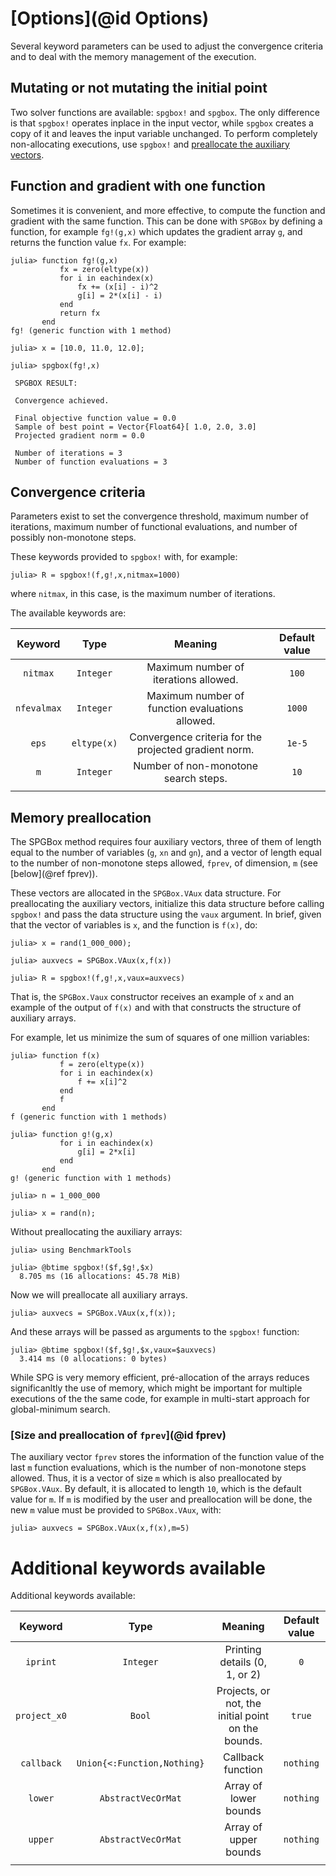 # [Options](@id Options)

Several keyword parameters can be used to adjust the convergence
criteria and to deal with the memory management of the execution.  

## Mutating or not mutating the initial point

Two solver functions are available: `spgbox!` and `spgbox`. The only difference is that `spgbox!` operates inplace in the input vector, while `spgbox` creates a copy of it and leaves the input variable unchanged. To perform completely non-allocating executions, use `spgbox!` and [preallocate the auxiliary vectors](https://m3g.github.io/SPGBox.jl/stable/options/#Memory-preallocation).

## Function and gradient with one function

Sometimes it is convenient, and more effective, to compute the function and gradient with the same function.
This can be done with `SPGBox` by defining a function, for example `fg!(g,x)` which updates the gradient array `g`,
and returns the function value `fx`. For example:

```julia-repl
julia> function fg!(g,x)
           fx = zero(eltype(x))
           for i in eachindex(x)
               fx += (x[i] - i)^2
               g[i] = 2*(x[i] - i)
           end
           return fx
       end
fg! (generic function with 1 method)

julia> x = [10.0, 11.0, 12.0];

julia> spgbox(fg!,x)

 SPGBOX RESULT: 

 Convergence achieved.

 Final objective function value = 0.0
 Sample of best point = Vector{Float64}[ 1.0, 2.0, 3.0]
 Projected gradient norm = 0.0

 Number of iterations = 3
 Number of function evaluations = 3
```

## Convergence criteria

Parameters exist to set the convergence threshold, maximum number of
iterations, maximum number of functional evaluations, and number of
possibly non-monotone steps.

These keywords provided to `spgbox!` with, for example:

```julia-repl
julia> R = spgbox!(f,g!,x,nitmax=1000)
```

where `nitmax`, in this case, is the maximum number of iterations.

The available keywords are:

| Keyword       | Type          |Meaning        | Default value  |
|:-------------:|:-------------:|:-------------:|:--------------:|
| `nitmax`      | `Integer` | Maximum number of iterations allowed. | `100` |
| `nfevalmax`   | `Integer` | Maximum number of function evaluations allowed. | `1000` |
| `eps`         | `eltype(x)` | Convergence criteria for the projected gradient norm. | `1e-5` |
| `m`           | `Integer` | Number of non-monotone search steps.  | `10` |
|    |  | |  |

## Memory preallocation

The SPGBox method requires four auxiliary vectors, three of them of
length equal to the number of variables (`g`, `xn` and `gn`), 
and a vector of length equal to
the number of non-monotone steps allowed, `fprev`, of dimension, `m` 
(see [below](@ref fprev)). 

These vectors are allocated in the `SPGBox.VAux` data structure. For
preallocating the auxiliary vectors, initialize this data structure
before calling `spgbox!` and pass the data structure using the
`vaux` argument. In brief, given that the vector of variables is `x`, 
and the function is `f(x)`, do:

```julia-repl
julia> x = rand(1_000_000);

julia> auxvecs = SPGBox.VAux(x,f(x))

julia> R = spgbox!(f,g!,x,vaux=auxvecs)

```
That is, the `SPGBox.Vaux` constructor receives an example of `x` and an example of the output of `f(x)`
and with that constructs the structure of auxiliary arrays. 

For example, let us minimize the sum of squares of one million variables:

```julia-repl
julia> function f(x)
           f = zero(eltype(x))
           for i in eachindex(x)
               f += x[i]^2
           end
           f
       end
f (generic function with 1 methods)

julia> function g!(g,x)
           for i in eachindex(x)
               g[i] = 2*x[i]
           end
       end
g! (generic function with 1 methods)

julia> n = 1_000_000

julia> x = rand(n);

```

Without preallocating the auxiliary arrays:

```julia-repl
julia> using BenchmarkTools

julia> @btime spgbox!($f,$g!,$x)
  8.705 ms (16 allocations: 45.78 MiB)

```

Now we will preallocate all auxiliary arrays. 

```julia-repl
julia> auxvecs = SPGBox.VAux(x,f(x));

```
And these arrays will be passed as arguments to the `spgbox!` function:

```julia-repl
julia> @btime spgbox!($f,$g!,$x,vaux=$auxvecs)
  3.414 ms (0 allocations: 0 bytes)

```

While SPG is very memory efficient, pré-allocation of the arrays reduces
significanltly the use of memory, which might be important for multiple
executions of the the same code, for example in multi-start approach for
global-minimum search.

### [Size and preallocation of `fprev`](@id fprev)

The auxiliary vector `fprev` stores the information of the function value of the
last `m` function evaluations, which is the number of non-monotone
steps allowed. Thus, it is a vector of size `m` which is also
preallocated by `SPGBox.VAux`. By default, it is allocated to length
`10`, which is the default value for `m`. If `m` is modified by the
user and preallocation will be done, the new `m` value must be provided
to `SPGBox.VAux`, with:

```julia-repl
julia> auxvecs = SPGBox.VAux(x,f(x),m=5)

```

# Additional keywords available

Additional keywords available:

| Keyword       | Type          |Meaning        | Default value  |
|:-------------:|:-------------:|:-------------:|:--------------:|
| `iprint`      | `Integer` | Printing details (0, 1, or 2) | `0` |
| `project_x0`  | `Bool` | Projects, or not, the initial point on the bounds. | `true` |
| `callback`  | `Union{<:Function,Nothing}` | Callback function  | `nothing` |
| `lower`  | `AbstractVecOrMat` | Array of lower bounds  | `nothing` |
| `upper`  | `AbstractVecOrMat` | Array of upper bounds  | `nothing` |
|          |             |                        |           | 




